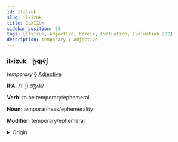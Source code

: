 ```yaml
---
id: îlxîzuk
slug: îlxîzuk
title: ÎLXÎZUK
sidebar_position: 83
tags: [îlxîzuk, Adjective, Koreic, Evaluation, Evaluation 202]
description: temporary § Adjective
---
```


### îlxîzuk&emsp;<span kind="abugida">ɽ͊ɟɋɟⱴ̑ʃ</span>

*temporary* **§** [Adjective](../../tags/Adjective)

**IPA**: /ˈil.ʃi.d͡ʒʌk/

**Verb**: to be temporary/ephemeral

**Noun**: temporariness/ephemerality

**Modifier**: temporary/ephemeral

<details>
    <summary>Origin</summary>
    Korean 일시적 ilsijeok [iɭɕʰid͡ʑʌ̹k̚]<br/>
    <em>Koreic Language Family</em>
</details>